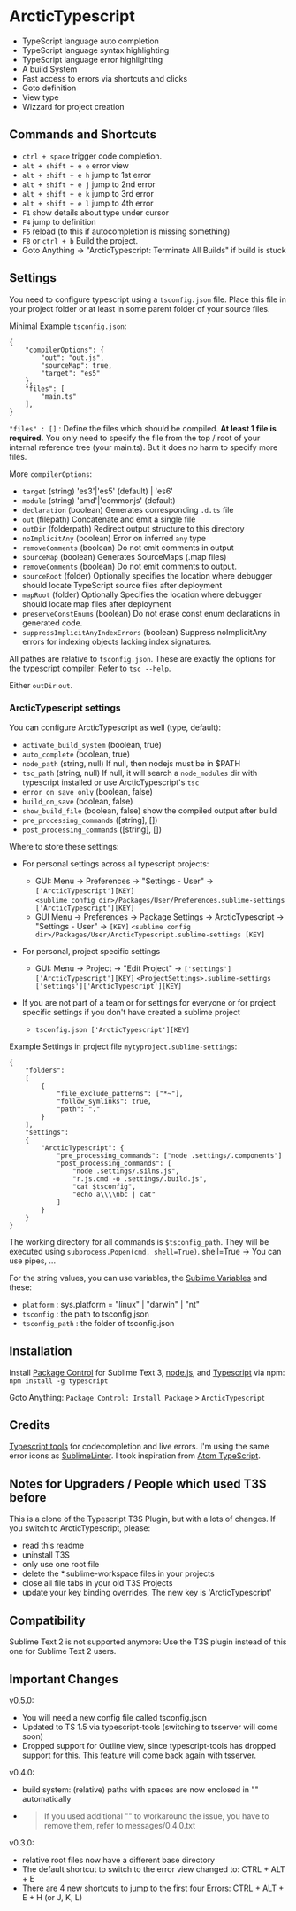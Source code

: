 ArcticTypescript
================

 * TypeScript language auto completion
 * TypeScript language syntax highlighting
 * TypeScript language error highlighting
 * A build System
 * Fast access to errors via shortcuts and clicks
 * Goto definition
 * View type
 * Wizzard for project creation




Commands and Shortcuts
----------------------------------------------------------------------------

 * `ctrl + space`           trigger code completion.
 * `alt + shift + e e`      error view
 * `alt + shift + e h`      jump to 1st error
 * `alt + shift + e j`      jump to 2nd error
 * `alt + shift + e k`      jump to 3rd error
 * `alt + shift + e l`      jump to 4th error
 * `F1`                     show details about type under cursor
 * `F4`                     jump to definition
 * `F5`                     reload (to this if autocompletion is missing something)
 * `F8` or `ctrl + b`       Build the project.
 * Goto Anything -> "ArcticTypescript: Terminate All Builds" if build is stuck




Settings
----------------------------------------------------------------------------

You need to configure typescript using a `tsconfig.json` file. Place this
file in your project folder or at least in some parent folder of your source
files.

Minimal Example `tsconfig.json`:

    {
        "compilerOptions": {
            "out": "out.js",
            "sourceMap": true,
            "target": "es5"
        },
        "files": [
            "main.ts"
        ],
    }


`"files" : []` : Define the files which should be compiled. **At least 1 file is
                 required.** You only need to specify the file from the top / root
                 of your internal reference tree (your main.ts). But it does no
                 harm to specify more files.


More `compilerOptions`:
 * `target`              (string) 'es3'|'es5' (default) | 'es6'
 * `module`              (string) 'amd'|'commonjs' (default)
 * `declaration`         (boolean) Generates corresponding `.d.ts` file
 * `out`                 (filepath) Concatenate and emit a single file
 * `outDir`              (folderpath) Redirect output structure to this directory
 * `noImplicitAny`       (boolean) Error on inferred `any` type
 * `removeComments`      (boolean) Do not emit comments in output
 * `sourceMap`           (boolean) Generates SourceMaps (.map files)
 * `removeComments`      (boolean)  Do not emit comments to output.
 * `sourceRoot`          (folder) Optionally specifies the location where debugger
                         should locate TypeScript source files after deployment
 * `mapRoot`             (folder) Optionally Specifies the location where debugger
                         should locate map files after deployment
 * `preserveConstEnums`  (boolean) Do not erase const enum
                         declarations in generated code.
 * `suppressImplicitAnyIndexErrors` (boolean) Suppress noImplicitAny errors for
                        indexing objects lacking index signatures.

All pathes are relative to `tsconfig.json`. These are exactly the options for
the typescript compiler: Refer to `tsc --help`.


Either `outDir` `out`.




### ArcticTypescript settings

You can configure ArcticTypescript as well (type, default):

 * `activate_build_system`     (boolean, true)
 * `auto_complete`             (boolean, true)
 * `node_path`                 (string, null) If null, then nodejs must be in $PATH
 * `tsc_path`                  (string, null) If null, it will search a
                                              `node_modules` dir with typescript
                                              installed or
                                              use ArcticTypescript's `tsc`
 * `error_on_save_only`        (boolean, false)
 * `build_on_save`             (boolean, false)
 * `show_build_file`           (boolean, false) show the compiled output after build
 * `pre_processing_commands`   ([string], [])
 * `post_processing_commands`  ([string], [])


Where to store these settings:

 * For personal settings across all typescript projects:
    + GUI: Menu -> Preferences -> "Settings - User" -> `['ArcticTypescript'][KEY]` \
      `<sublime config dir>/Packages/User/Preferences.sublime-settings ['ArcticTypescript'][KEY]`
    + GUI Menu -> Preferences -> Package Settings ->
      ArcticTypescript -> "Settings - User" -> `[KEY]`
      `<sublime config dir>/Packages/User/ArcticTypescript.sublime-settings [KEY]`
 * For personal, project specific settings
    + GUI: Menu -> Project -> "Edit Project" -> `['settings']['ArcticTypescript'][KEY]`
    `<ProjectSettings>.sublime-settings ['settings']['ArcticTypescript'][KEY]`

 * If you are not part of a team or for settings for everyone or for project
   specific settings if you don't have created a sublime project
    + `tsconfig.json ['ArcticTypescript'][KEY]`


Example Settings in project file `mytyproject.sublime-settings`:

    {
        "folders":
        [
            {
                "file_exclude_patterns": ["*~"],
                "follow_symlinks": true,
                "path": "."
            }
        ],
        "settings":
        {
            "ArcticTypescript": {
                "pre_processing_commands": ["node .settings/.components"]
                "post_processing_commands": [
                    "node .settings/.silns.js",
                    "r.js.cmd -o .settings/.build.js",
                    "cat $tsconfig",
                    "echo a\\\\nbc | cat"
                ]
            }
        }
    }

The working directory for all commands is `$tsconfig_path`. They will be executed
using `subprocess.Popen(cmd, shell=True)`. shell=True -> You can use pipes, ...

For the string values, you can use variables,
the [Sublime Variables][sublime_variables] and these:

 * `platform` : sys.platform = "linux" | "darwin" | "nt"
 * `tsconfig` : the path to tsconfig.json
 * `tsconfig_path` : the folder of tsconfig.json


 [sublime_variables]: http://docs.sublimetext.info/en/latest/reference/build_systems/configuration.html?highlight=file_name#build-system-variables




Installation
----------------------------------------------------------------------------

Install [Package Control][pc_install] for Sublime Text 3, [node.js][nodejs], and
[Typescript][typescript] via npm: `npm install -g typescript`

[pc_install]: https://packagecontrol.io/installation#st3
[nodejs]: http://nodejs.org/
[typescript]: http://www.typescriptlang.org/

Goto Anything: `Package Control: Install Package` > `ArcticTypescript`




Credits
----------------------------------------------------------------------------

[Typescript tools][typescripttools] for codecompletion and live errors.
I'm using the same error icons as [SublimeLinter][sublimelinter].
I took inspiration from [Atom TypeScript][atomts].

[typescripttools]: https://github.com/clausreinke/typescript-tools
[sublimelinter]: https://github.com/raph-amiard/sublime-typescript
[atomts]: https://github.com/TypeStrong/atom-typescript




Notes for Upgraders / People which used T3S before
----------------------------------------------------------------------------

This is a clone of the Typescript T3S Plugin, but with a lots of changes. If you switch to ArcticTypescript, please:
 - read this readme
 - uninstall T3S
 - only use one root file
 - delete the *.sublime-workspace files in your projects
 - close all file tabs in your old T3S Projects
 - update your key binding overrides, The new key is 'ArcticTypescript'




Compatibility
----------------------------------------------------------------------------

Sublime Text 2 is not supported anymore: Use the T3S plugin instead of this
one for Sublime Text 2 users.




Important Changes
----------------------------------------------------------------------------

v0.5.0:
*  You will need a new config file called tsconfig.json
*  Updated to TS 1.5 via typescript-tools (switching to tsserver will come soon)
*  Dropped support for Outline view, since typescript-tools has dropped support
   for this. This feature will come back again with tsserver.

v0.4.0:
*  build system: (relative) paths with spaces are now enclosed in "" automatically
*  > If you used additional "" to workaround the issue, you have to remove them,
   refer to messages/0.4.0.txt

v0.3.0:
*  relative root files now have a different base directory
*  The default shortcut to switch to the error view changed to: CTRL + ALT + E
*  There are 4 new shortcuts to jump to the first four Errors:
   CTRL + ALT + E + H (or J, K, L)
